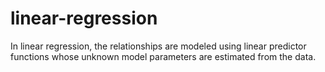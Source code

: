 # linear-regression
In linear regression, the relationships are modeled using linear predictor functions whose unknown model parameters are estimated from the data. 

